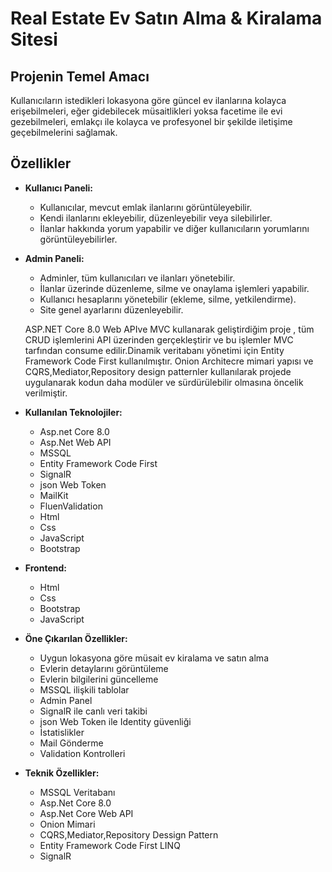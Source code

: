 # Real Estate Ev Satın Alma & Kiralama Sitesi
## Projenin Temel Amacı
Kullanıcıların istedikleri lokasyona göre güncel ev ilanlarına kolayca erişebilmeleri, eğer gidebilecek müsaitlikleri yoksa facetime ile evi gezebilmeleri, emlakçı ile kolayca ve profesyonel bir şekilde iletişime geçebilmelerini sağlamak.

## Özellikler

- **Kullanıcı Paneli:**
  - Kullanıcılar, mevcut emlak ilanlarını görüntüleyebilir.
  - Kendi ilanlarını ekleyebilir, düzenleyebilir veya silebilirler.
  - İlanlar hakkında yorum yapabilir ve diğer kullanıcıların yorumlarını görüntüleyebilirler.

- **Admin Paneli:**
  - Adminler, tüm kullanıcıları ve ilanları yönetebilir.
  - İlanlar üzerinde düzenleme, silme ve onaylama işlemleri yapabilir.
  - Kullanıcı hesaplarını yönetebilir (ekleme, silme, yetkilendirme).
  - Site genel ayarlarını düzenleyebilir.
 

  ASP.NET Core 8.0 Web APIve MVC kullanarak geliştirdiğim proje , tüm CRUD işlemlerini API üzerinden gerçekleştirir ve bu işlemler MVC tarfından consume edilir.Dinamik veritabanı yönetimi için Entity Framework 
  Code First kullanılmıştır.
  Onion Architecre mimari yapısı ve CQRS,Mediator,Repository design patternler kullanılarak projede uygulanarak kodun daha modüler ve sürdürülebilir olmasına öncelik verilmiştir.

- **Kullanılan Teknolojiler:**
  - Asp.net Core 8.0
  - Asp.Net Web API
  - MSSQL
  - Entity Framework Code First
  - SignalR
  - json Web Token
  -  MailKit
  - FluenValidation
  - Html
  - Css
  - JavaScript
  - Bootstrap

 - **Frontend:**
   - Html
   - Css
   - Bootstrap
   - JavaScript

 - **Öne Çıkarılan Özellikler:**
   - Uygun lokasyona göre müsait ev kiralama ve satın alma
   - Evlerin detaylarını görüntüleme
   - Evlerin bilgilerini güncelleme
   - MSSQL ilişkili tablolar
   - Admin Panel
   - SignalR ile canlı veri takibi
   - json Web Token ile Identity güvenliği
   - İstatislikler
   - Mail Gönderme
   - Validation Kontrolleri

 - **Teknik Özellikler:**
   - MSSQL Veritabanı
   - Asp.Net Core 8.0
   - Asp.Net Core Web API
   - Onion Mimari
   - CQRS,Mediator,Repository Dessign Pattern
   - Entity Framework Code First LINQ
   - SignalR

  
  
